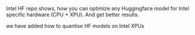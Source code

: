 Intel HF repo shows, how you can optimize any Huggingface model for Intel specific hardware (CPU + XPU). And get better results.

we have added how to quantise HF models on Intel XPUs
